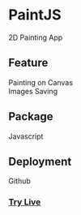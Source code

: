 # PaintJS

2D Painting App

## Feature

<div>Painting on Canvas</div>
<div>Images Saving</div>

## Package

<div>Javascript</div>

## Deployment

<div>Github</div>

### <a href="https://doraemon0807.github.io/paintjs/" target="_blank">Try Live</a>
